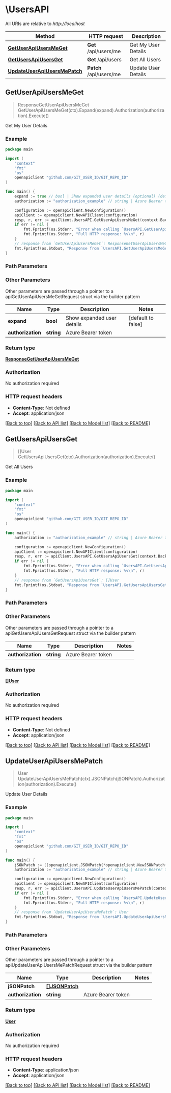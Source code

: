 # \UsersAPI

All URIs are relative to *http://localhost*

Method | HTTP request | Description
------------- | ------------- | -------------
[**GetUserApiUsersMeGet**](UsersAPI.md#GetUserApiUsersMeGet) | **Get** /api/users/me | Get My User Details
[**GetUsersApiUsersGet**](UsersAPI.md#GetUsersApiUsersGet) | **Get** /api/users | Get All Users
[**UpdateUserApiUsersMePatch**](UsersAPI.md#UpdateUserApiUsersMePatch) | **Patch** /api/users/me | Update User Details



## GetUserApiUsersMeGet

> ResponseGetUserApiUsersMeGet GetUserApiUsersMeGet(ctx).Expand(expand).Authorization(authorization).Execute()

Get My User Details



### Example

```go
package main

import (
	"context"
	"fmt"
	"os"
	openapiclient "github.com/GIT_USER_ID/GIT_REPO_ID"
)

func main() {
	expand := true // bool | Show expanded user details (optional) (default to false)
	authorization := "authorization_example" // string | Azure Bearer token (optional)

	configuration := openapiclient.NewConfiguration()
	apiClient := openapiclient.NewAPIClient(configuration)
	resp, r, err := apiClient.UsersAPI.GetUserApiUsersMeGet(context.Background()).Expand(expand).Authorization(authorization).Execute()
	if err != nil {
		fmt.Fprintf(os.Stderr, "Error when calling `UsersAPI.GetUserApiUsersMeGet``: %v\n", err)
		fmt.Fprintf(os.Stderr, "Full HTTP response: %v\n", r)
	}
	// response from `GetUserApiUsersMeGet`: ResponseGetUserApiUsersMeGet
	fmt.Fprintf(os.Stdout, "Response from `UsersAPI.GetUserApiUsersMeGet`: %v\n", resp)
}
```

### Path Parameters



### Other Parameters

Other parameters are passed through a pointer to a apiGetUserApiUsersMeGetRequest struct via the builder pattern


Name | Type | Description  | Notes
------------- | ------------- | ------------- | -------------
 **expand** | **bool** | Show expanded user details | [default to false]
 **authorization** | **string** | Azure Bearer token | 

### Return type

[**ResponseGetUserApiUsersMeGet**](ResponseGetUserApiUsersMeGet.md)

### Authorization

No authorization required

### HTTP request headers

- **Content-Type**: Not defined
- **Accept**: application/json

[[Back to top]](#) [[Back to API list]](../README.md#documentation-for-api-endpoints)
[[Back to Model list]](../README.md#documentation-for-models)
[[Back to README]](../README.md)


## GetUsersApiUsersGet

> []User GetUsersApiUsersGet(ctx).Authorization(authorization).Execute()

Get All Users



### Example

```go
package main

import (
	"context"
	"fmt"
	"os"
	openapiclient "github.com/GIT_USER_ID/GIT_REPO_ID"
)

func main() {
	authorization := "authorization_example" // string | Azure Bearer token (optional)

	configuration := openapiclient.NewConfiguration()
	apiClient := openapiclient.NewAPIClient(configuration)
	resp, r, err := apiClient.UsersAPI.GetUsersApiUsersGet(context.Background()).Authorization(authorization).Execute()
	if err != nil {
		fmt.Fprintf(os.Stderr, "Error when calling `UsersAPI.GetUsersApiUsersGet``: %v\n", err)
		fmt.Fprintf(os.Stderr, "Full HTTP response: %v\n", r)
	}
	// response from `GetUsersApiUsersGet`: []User
	fmt.Fprintf(os.Stdout, "Response from `UsersAPI.GetUsersApiUsersGet`: %v\n", resp)
}
```

### Path Parameters



### Other Parameters

Other parameters are passed through a pointer to a apiGetUsersApiUsersGetRequest struct via the builder pattern


Name | Type | Description  | Notes
------------- | ------------- | ------------- | -------------
 **authorization** | **string** | Azure Bearer token | 

### Return type

[**[]User**](User.md)

### Authorization

No authorization required

### HTTP request headers

- **Content-Type**: Not defined
- **Accept**: application/json

[[Back to top]](#) [[Back to API list]](../README.md#documentation-for-api-endpoints)
[[Back to Model list]](../README.md#documentation-for-models)
[[Back to README]](../README.md)


## UpdateUserApiUsersMePatch

> User UpdateUserApiUsersMePatch(ctx).JSONPatch(jSONPatch).Authorization(authorization).Execute()

Update User Details



### Example

```go
package main

import (
	"context"
	"fmt"
	"os"
	openapiclient "github.com/GIT_USER_ID/GIT_REPO_ID"
)

func main() {
	jSONPatch := []openapiclient.JSONPatch{*openapiclient.NewJSONPatch("Op_example", "Path_example")} // []JSONPatch | 
	authorization := "authorization_example" // string | Azure Bearer token (optional)

	configuration := openapiclient.NewConfiguration()
	apiClient := openapiclient.NewAPIClient(configuration)
	resp, r, err := apiClient.UsersAPI.UpdateUserApiUsersMePatch(context.Background()).JSONPatch(jSONPatch).Authorization(authorization).Execute()
	if err != nil {
		fmt.Fprintf(os.Stderr, "Error when calling `UsersAPI.UpdateUserApiUsersMePatch``: %v\n", err)
		fmt.Fprintf(os.Stderr, "Full HTTP response: %v\n", r)
	}
	// response from `UpdateUserApiUsersMePatch`: User
	fmt.Fprintf(os.Stdout, "Response from `UsersAPI.UpdateUserApiUsersMePatch`: %v\n", resp)
}
```

### Path Parameters



### Other Parameters

Other parameters are passed through a pointer to a apiUpdateUserApiUsersMePatchRequest struct via the builder pattern


Name | Type | Description  | Notes
------------- | ------------- | ------------- | -------------
 **jSONPatch** | [**[]JSONPatch**](JSONPatch.md) |  | 
 **authorization** | **string** | Azure Bearer token | 

### Return type

[**User**](User.md)

### Authorization

No authorization required

### HTTP request headers

- **Content-Type**: application/json
- **Accept**: application/json

[[Back to top]](#) [[Back to API list]](../README.md#documentation-for-api-endpoints)
[[Back to Model list]](../README.md#documentation-for-models)
[[Back to README]](../README.md)

